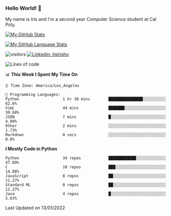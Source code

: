 ### Hello World! 👋

My name is Iris and I'm a second year Computer Science student at Cal Poly. 


[![My GitHub Stats](https://github-readme-stats.vercel.app/api?username=sleepyStick&show_icons=true&&count_private=true&include_all_commits=true&theme=buefy)]()

[![My GitHub Language Stats](https://github-readme-stats.vercel.app/api/top-langs/?username=sleepyStick&langs_count=5&theme=buefy)]()

![visitors](https://visitor-badge.glitch.me/badge?page_id=sleepyStick.sleepyStick)
[![Linkedin: itsirisho](https://img.shields.io/badge/-itsirisho-informational?style=flat-square&logo=Linkedin&logoColor=white&link=https://www.linkedin.com/in/itsirisho/)](https://www.linkedin.com/in/itsirisho/)

<!--START_SECTION:waka-->
![Lines of code](https://img.shields.io/badge/From%20Hello%20World%20I%27ve%20Written-13%20Million%20lines%20of%20code-blue)

📊 **This Week I Spent My Time On** 

```text
⌚︎ Time Zone: America/Los_Angeles

💬 Programming Languages: 
Python                   1 hr 30 mins        ███████████████░░░░░░░░░░   62.6% 
VimL                     44 mins             ███████░░░░░░░░░░░░░░░░░░   30.68% 
JSON                     7 mins              █░░░░░░░░░░░░░░░░░░░░░░░░   4.99% 
Other                    2 mins              ░░░░░░░░░░░░░░░░░░░░░░░░░   1.73% 
Markdown                 0 secs              ░░░░░░░░░░░░░░░░░░░░░░░░░   0.0%

```

**I Mostly Code in Python** 

```text
Python                   34 repos            ████████████░░░░░░░░░░░░░   47.89% 
C                        10 repos            ███░░░░░░░░░░░░░░░░░░░░░░   14.08% 
JavaScript               8 repos             ██░░░░░░░░░░░░░░░░░░░░░░░   11.27% 
Standard ML              8 repos             ██░░░░░░░░░░░░░░░░░░░░░░░   11.27% 
Java                     4 repos             █░░░░░░░░░░░░░░░░░░░░░░░░   5.63%

```



 Last Updated on 13/01/2022
<!--END_SECTION:waka-->

<!--
**konanyuta/konanyuta** is a ✨ _special_ ✨ repository because its `README.md` (this file) appears on your GitHub profile.

Here are some ideas to get you started:

- 🔭 I’m currently working on ...
- 🌱 I’m currently learning ...
- 👯 I’m looking to collaborate on ...
- 🤔 I’m looking for help with ...
- 💬 Ask me about ...
- 📫 How to reach me: ...
- 😄 Pronouns: ...
- ⚡ Fun fact: ...
-->
